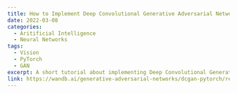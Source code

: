 ```yaml
---
title: How to Implement Deep Convolutional Generative Adversarial Networks (DCGANs) in PyTorch
date: 2022-03-08
categories: 
  - Aritificial Intelligence
  - Neural Networks
tags:
  - Vision
  - PyTorch
  - GAN
excerpt: A short tutorial about implementing Deep Convolutional Generative Adversarial Networks in PyTorch, with a Colab to help you follow along.
link: https://wandb.ai/generative-adversarial-networks/dcgan-pytorch/reports/How-to-Implement-Deep-Convolutional-Generative-Adversarial-Networks-DCGANs-in-PyTorch--VmlldzoxNzg4NzE0
---
```

